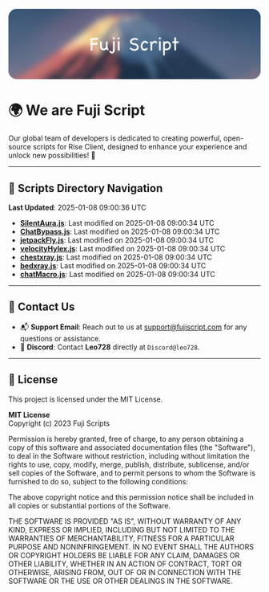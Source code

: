 ![Banner](.github/b.webp)

# 🌍 **We are Fuji Script**

Our global team of developers is dedicated to creating powerful, open-source scripts for Rise Client, designed to enhance your experience and unlock new possibilities! 🌟

---
<!-- SCRIPTS_NAVIGATION_START -->
## 📂 **Scripts Directory Navigation**

**Last Updated**: 2025-01-08 09:00:36 UTC

- **[SilentAura.js](scripts/SilentAura.js)**: Last modified on 2025-01-08 09:00:34 UTC
- **[ChatBypass.js](scripts/ChatBypass.js)**: Last modified on 2025-01-08 09:00:34 UTC
- **[jetpackFly.js](scripts/jetpackFly.js)**: Last modified on 2025-01-08 09:00:34 UTC
- **[velocityHylex.js](scripts/velocityHylex.js)**: Last modified on 2025-01-08 09:00:34 UTC
- **[chestxray.js](scripts/chestxray.js)**: Last modified on 2025-01-08 09:00:34 UTC
- **[bedxray.js](scripts/bedxray.js)**: Last modified on 2025-01-08 09:00:34 UTC
- **[chatMacro.js](scripts/chatMacro.js)**: Last modified on 2025-01-08 09:00:34 UTC

<!-- SCRIPTS_NAVIGATION_END -->

---

## 💬 **Contact Us**  
- 📬 **Support Email**: Reach out to us at [support@fujiscript.com](mailto:support@fujiscript.com) for any questions or assistance.  
- 💬 **Discord**: Contact **Leo728** directly at `Discord@leo728`.

---

## 📜 **License**

This project is licensed under the MIT License.  

**MIT License**  
Copyright (c) 2023 Fuji Scripts  

Permission is hereby granted, free of charge, to any person obtaining a copy of this software and associated documentation files (the "Software"), to deal in the Software without restriction, including without limitation the rights to use, copy, modify, merge, publish, distribute, sublicense, and/or sell copies of the Software, and to permit persons to whom the Software is furnished to do so, subject to the following conditions:  

The above copyright notice and this permission notice shall be included in all copies or substantial portions of the Software.  

THE SOFTWARE IS PROVIDED "AS IS", WITHOUT WARRANTY OF ANY KIND, EXPRESS OR IMPLIED, INCLUDING BUT NOT LIMITED TO THE WARRANTIES OF MERCHANTABILITY, FITNESS FOR A PARTICULAR PURPOSE AND NONINFRINGEMENT. IN NO EVENT SHALL THE AUTHORS OR COPYRIGHT HOLDERS BE LIABLE FOR ANY CLAIM, DAMAGES OR OTHER LIABILITY, WHETHER IN AN ACTION OF CONTRACT, TORT OR OTHERWISE, ARISING FROM, OUT OF OR IN CONNECTION WITH THE SOFTWARE OR THE USE OR OTHER DEALINGS IN THE SOFTWARE.  
